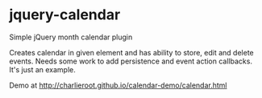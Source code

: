 # jquery-calendar
Simple jQuery month calendar plugin

Creates calendar in given element and has ability to store, edit and delete events.
Needs some work to add persistence and event action callbacks.
It's just an example.

Demo at http://charlieroot.github.io/calendar-demo/calendar.html
